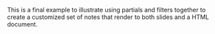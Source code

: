 This is a final example to illustrate using partials and filters together to create a customized set of notes that render to both slides and a HTML document.